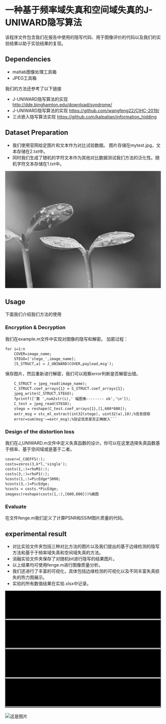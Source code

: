 # 一种基于频率域失真和空间域失真的J-UNIWARD隐写算法

该程序文件包含我们在报告中使用的隐写代码、用于图像评价的代码以及我们的实验结果以助于实验结果的复现。

## Dependencies

* matlab图像处理工具箱
* JPEG工具箱

我们的方法还参考了以下链接

* J-UNIWARD隐写算法的实现 http://dde.binghamton.edu/download/syndrome/  
* J-UNIWARD隐写算法的实现 https://github.com/wangfeng22/CIHC-2019/ 
* 三点嵌入隐写算法实现 https://github.com/kalpatian/information_hidding 



## Dataset Preparation

* 我们使用官网给定图片和文本作为对比试验数据。 图片存储在mytest.jpg，文本存储在2.txt中。
* 同时我们生成了随机的字符文本作为其他对比数据测试我们方法的泛化性。随机字符文本存储在1.txt中。

![这是图片](mytest.jpg "Magic Gardens")


## Usage
下面我们介绍我们方法的使用
### Encryption & Decryption

我们在example.m文件中实现对图像的隐写和解密。
加密过程：
```
for i=1:n
    COVER=image_name;
    STEGO=['stego_',image_name];
    [S_STRUCT,a] = J_UNIWARD(COVER,payload,msg');
```
保存图片，然后重新进行解密，我们可以观察error判断是否解密出错。
```
    C_STRUCT = jpeg_read(image_name);
    C_STRUCT.coef_arrays{1} = S_STRUCT.coef_arrays{1};
    jpeg_write(C_STRUCT,STEGO);
    fprintf(['第 ',num2str(i),' 幅图像-------- ok','\n']);
    C_test = jpeg_read(STEGO);
    stego = reshape(C_test.coef_arrays{1},[1,600*800]);
    extr_msg = stc_ml_extract(int32(stego), uint32(a),10);%信息提取
    error=sum(msg'~=extr_msg);%验证信息是否正确嵌入```
```

### Design of the distortion loss
我们在J_UNIWARD.m文件中定义失真函数的设计。你可以在这里选择失真函数基于频率、基于空间域或是基于二者。
```
cover=C_COEFFS(:);
costs=zeros(3,k*l,'single');
costs(1,:)=rhoM1(:);
costs(3,:)=rhoP1(:);
%costs(1,:)=PicEdge*3000;
%costs(3,:)=PicEdge;
%costs = costs.*PicEdge;
imagesc(reshape(costs(1,:),[600,800]))%画图
```
### Evaluate
在文件fenge.m我们定义了计算PSNR和SSIM图片质量的代码。


## experimental result

* 对比实验文件夹包括三种对比方法的图片以及我们提出的基于边缘检测的隐写方法和基于于频率域失真和空间域失真的方法。
* 消融实验文件夹保存了对随机bit进行隐写的结果图片。
* 以上结果均可使用fenge.m进行图像质量分析。
* 我们还进行了丰富的可视化，具体包括边缘检测的可视化以及不同丰富失真损失的热力图展示。
* 实验的所有数值结果在实验.xlsx中记录。

![这是图片](边缘检测结果图片/canny/result.gif "Magic Gardens")

![这是图片](热力图展示/%E4%B8%A4%E8%80%85%E5%90%88%E5%B9%B6%E7%83%AD%E5%8A%9B%E5%9B%BE.bmp "Magic Gardens")
